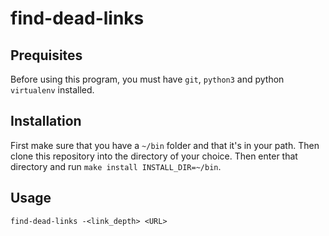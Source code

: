 # find-dead-links
## Prequisites
Before using this program, you must have `git`, `python3` and python `virtualenv` installed.
## Installation
First make sure that you have a `~/bin` folder and that it's in your path. Then clone this repository into the directory of your choice. Then enter that directory and run `make install INSTALL_DIR=~/bin`.
## Usage
`find-dead-links -<link_depth> <URL>`
